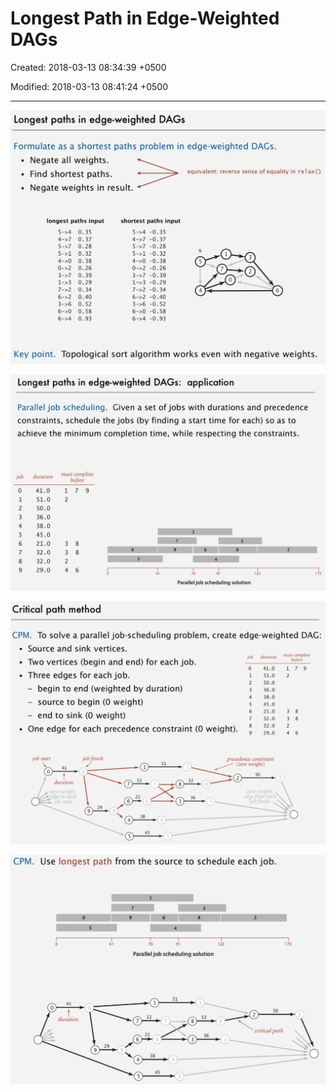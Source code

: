 # Longest Path in Edge-Weighted DAGs

Created: 2018-03-13 08:34:39 +0500

Modified: 2018-03-13 08:41:24 +0500

---

![image](media/Longest-Path-in-Edge-Weighted-DAGs-image1.png)

![image](media/Longest-Path-in-Edge-Weighted-DAGs-image2.png)

![image](media/Longest-Path-in-Edge-Weighted-DAGs-image3.png)

![image](media/Longest-Path-in-Edge-Weighted-DAGs-image4.png)
